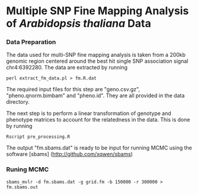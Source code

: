 # Multiple SNP Fine Mapping Analysis of *Arabidopsis thaliana* Data


### Data Preparation 
The data used for multi-SNP fine mapping analysis is taken from a 200kb genomic region centered around the best hit single SNP association signal chr4:6392280. The data are extracted by running 
```
perl extract_fm_data.pl > fm.R.dat
```
The required input files for this step are "geno.csv.gz", "pheno.qnorm.bimbam" and "pheno.id". They are all provided in the data directory.

The next step is to perform a linear transformation of genotype and phenotype matrices to account for the relatedness in the data. This is done by running
```
Rscript pre_processing.R
```
The output "fm.sbams.dat" is ready to be input for running MCMC using the software [sbams] (http://github.com/xqwen/sbams)  


### Runing MCMC

```
sbams_mvlr -d fm.sbams.dat -g grid.fm -b 150000 -r 300000 > fm.sbams.out
```


 
 



